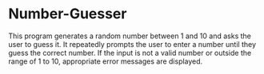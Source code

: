 # Number-Guesser

This program generates a random number between 1 and 10 and asks the user to guess it. It repeatedly prompts the user to enter a number until they guess the correct number. If the input is not a valid number or outside the range of 1 to 10, appropriate error messages are displayed.
